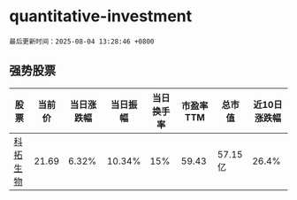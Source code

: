 # quantitative-investment

`最后更新时间：2025-08-04 13:28:46 +0800`

## 强势股票

|股票|当前价|当日涨跌幅|当日振幅|当日换手率|市盈率TTM|总市值|近10日涨跌幅|
|----|----|----|----|----|----|----|----|
|[科拓生物](https://xueqiu.com/S/SZ300858)|21.69|6.32%|10.34%|15%|59.43|57.15亿|26.4%|
